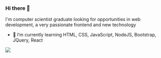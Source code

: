 ### Hi there 👋

I'm computer scientist graduate looking for opportunities in web development, a very passionate frontend and new technology

- 🌱 I’m currently learning HTML, CSS, JavaScript, NodeJS, Bootstrap, JQuery, React

[<img src="https://img.shields.io/badge/linkedin-%230077B5.svg?&style=for-the-badge&logo=linkedin&logoColor=white" />](https://www.linkedin.com/in/marcelo-reghini-de-filippis-47a222157)
